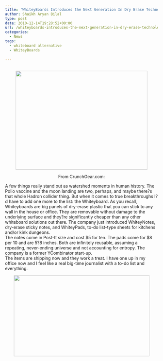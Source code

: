 ```yaml
---
title: 'WhiteyBoards Introduces the Next Generation In Dry Erase Technology: The WhiteyNotes and WhiteyPads'
author: Shaikh Aryan Bilal
type: post
date: 2010-12-14T19:28:52+00:00
url: /whiteyboards-introduces-the-next-generation-in-dry-erase-technology-the-whiteynotes-and-whiteypads/
categories:
  - News
tags:
  - whiteboard alternative
  - WhiteyBoards

---
```

<p style="text-align: center;">
  <a href="http://www.crunchgear.com/2010/12/08/whiteyboards-introduce-the-next-generation-in-dry-erase-technology-the-whiteynotes-and-whiteypads/"><br /> <img loading="lazy" class="aligncenter size-full wp-image-3179" title="WhiteyBoards Introduces the Next Generation In Dry-Erase Technology: WhiteyNotes and WhiteyPads" src="http://www.backbonecommunications.com/wp-content/uploads/www.crunchgear.jpeg" alt="" width="434" height="326" /></a>
</p>

<p style="text-align: center;">
  From CrunchGear.com:
</p>

A few things really stand out as watershed moments in human history. The Polio vaccine and the moon landing are two, perhaps, and maybe there?s that whole Hadron collider thing. But when it comes to true breakthroughs I?d have to add one more to the list: the Whiteyboard. As you recall, Whiteyboards are big panels of dry-erase plastic that you can stick to any wall in the house or office. They are removable without damage to the underlying surface and they?re significantly cheaper than any other whiteboard solutions out there. The company just introduced WhiteyNotes, dry-erase sticky notes, and WhiteyPads, to-do list-type sheets for kitchens and/or kink dungeons.  
The notes come in Post-It size and cost $5 for ten. The pads come for $8 per 10 and are 5?8 inches. Both are infinitely reusable, assuming a repeating, never-ending universe and not accounting for entropy. The company is a former YCombinator start-up.  
The items are shipping now and they work a treat. I have one up in my office now and I feel like a real big-time journalist with a to-do list and everything.

<p style="text-align: center;">
  <a href="http://www.youtube.com/watch?v=JUi2bLcryfc&feature=player_embedded"><img loading="lazy" class="aligncenter size-full wp-image-3182" title="WhiteyBoard and Waffle Fries" src="http://www.backbonecommunications.com/wp-content/uploads/WhiteyBoard-and-Waffle-Fries1.png" alt="" width="447" height="267" /></a>
</p>